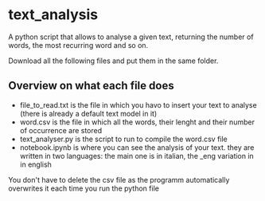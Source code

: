 # text_analysis
A python script that allows to analyse a given text, returning the number of words, the most recurring word and so on.

Download all the following files and put them in the same folder. 

## Overview on what each file does
- file_to_read.txt is the file in which you havo to insert your text to analyse (there is already a default text model in it)
- word.csv is the file in which all the words, their lenght and their number of occurrence are stored
- text_analyser.py is the script to run to compile the word.csv file
- notebook.ipynb is where you can see the analysis of your text. they are written in two languages: the main one is in italian, the _eng variation in in english

You don't have to delete the csv file as the programm automatically overwrites it each time you run the python file
